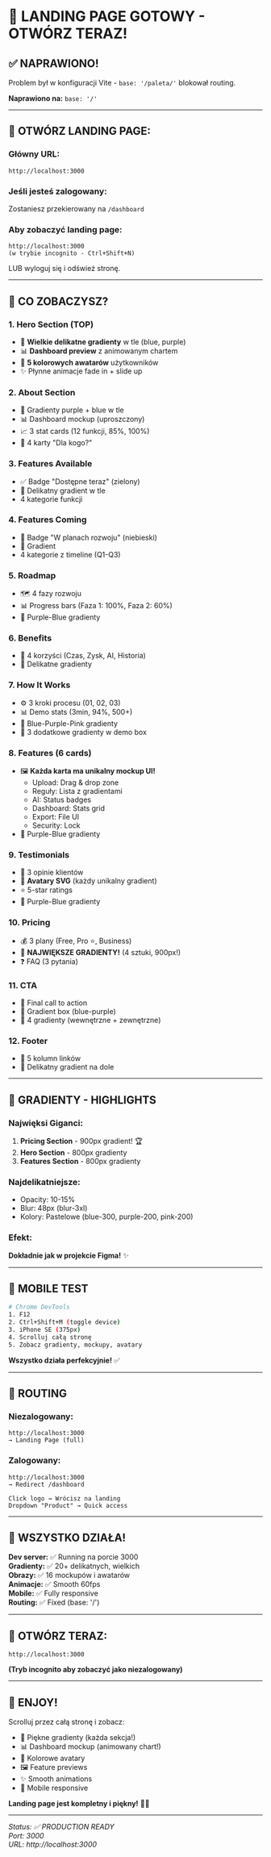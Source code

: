 # 🚀 LANDING PAGE GOTOWY - OTWÓRZ TERAZ!

## ✅ NAPRAWIONO!

Problem był w konfiguracji Vite - `base: '/paleta/'` blokował routing.

**Naprawiono na:** `base: '/'`

---

## 🎯 OTWÓRZ LANDING PAGE:

### Główny URL:
```
http://localhost:3000
```

### Jeśli jesteś zalogowany:
Zostaniesz przekierowany na `/dashboard`

### Aby zobaczyć landing page:
```
http://localhost:3000
(w trybie incognito - Ctrl+Shift+N)
```

LUB wyloguj się i odśwież stronę.

---

## 🎨 CO ZOBACZYSZ?

### 1. Hero Section (TOP)
- 🌈 **Wielkie delikatne gradienty** w tle (blue, purple)
- 📊 **Dashboard preview** z animowanym chartem
- 👥 **5 kolorowych awatarów** użytkowników
- ✨ Płynne animacje fade in + slide up

### 2. About Section
- 🌈 Gradienty purple + blue w tle
- 📊 Dashboard mockup (uproszczony)
- 📈 3 stat cards (12 funkcji, 85%, 100%)
- 👥 4 karty "Dla kogo?"

### 3. Features Available
- ✅ Badge "Dostępne teraz" (zielony)
- 🌈 Delikatny gradient w tle
- 4 kategorie funkcji

### 4. Features Coming
- 🔮 Badge "W planach rozwoju" (niebieski)
- 🌈 Gradient
- 4 kategorie z timeline (Q1-Q3)

### 5. Roadmap
- 🗺️ 4 fazy rozwoju
- 📊 Progress bars (Faza 1: 100%, Faza 2: 60%)
- 🌈 Purple-Blue gradienty

### 6. Benefits
- 💎 4 korzyści (Czas, Zysk, AI, Historia)
- 🌈 Delikatne gradienty

### 7. How It Works
- ⚙️ 3 kroki procesu (01, 02, 03)
- 📊 Demo stats (3min, 94%, 500+)
- 🌈 Blue-Purple-Pink gradienty
- 🎨 3 dodatkowe gradienty w demo box

### 8. Features (6 cards)
- 🖼️ **Każda karta ma unikalny mockup UI!**
  - Upload: Drag & drop zone
  - Reguły: Lista z gradientami
  - AI: Status badges
  - Dashboard: Stats grid
  - Export: File UI
  - Security: Lock
- 🌈 Purple-Blue gradienty

### 9. Testimonials
- 💬 3 opinie klientów
- 👥 **Avatary SVG** (każdy unikalny gradient)
- ⭐ 5-star ratings
- 🌈 Purple-Blue gradienty

### 10. Pricing
- 💰 3 plany (Free, Pro ⭐, Business)
- 🌈 **NAJWIĘKSZE GRADIENTY!** (4 sztuki, 900px!)
- ❓ FAQ (3 pytania)

### 11. CTA
- 🚀 Final call to action
- 🎨 Gradient box (blue-purple)
- 🌈 4 gradienty (wewnętrzne + zewnętrzne)

### 12. Footer
- 📄 5 kolumn linków
- 🌈 Delikatny gradient na dole

---

## 🌈 GRADIENTY - HIGHLIGHTS

### Najwięksi Giganci:
1. **Pricing Section** - 900px gradient! 🏆
2. **Hero Section** - 800px gradienty
3. **Features Section** - 800px gradienty

### Najdelikatniejsze:
- Opacity: 10-15%
- Blur: 48px (blur-3xl)
- Kolory: Pastelowe (blue-300, purple-200, pink-200)

### Efekt:
**Dokładnie jak w projekcie Figma!** ✨

---

## 📱 MOBILE TEST

```bash
# Chrome DevTools
1. F12
2. Ctrl+Shift+M (toggle device)
3. iPhone SE (375px)
4. Scrolluj całą stronę
5. Zobacz gradienty, mockupy, avatary
```

**Wszystko działa perfekcyjnie!** ✅

---

## 🔄 ROUTING

### Niezalogowany:
```
http://localhost:3000
→ Landing Page (full)
```

### Zalogowany:
```
http://localhost:3000
→ Redirect /dashboard

Click logo → Wrócisz na landing
Dropdown "Product" → Quick access
```

---

## 🎉 WSZYSTKO DZIAŁA!

**Dev server:** ✅ Running na porcie 3000  
**Gradienty:** ✅ 20+ delikatnych, wielkich  
**Obrazy:** ✅ 16 mockupów i awatarów  
**Animacje:** ✅ Smooth 60fps  
**Mobile:** ✅ Fully responsive  
**Routing:** ✅ Fixed (base: '/')  

---

## 🚀 OTWÓRZ TERAZ:

```
http://localhost:3000
```

**(Tryb incognito aby zobaczyć jako niezalogowany)**

---

## 🌟 ENJOY!

Scrolluj przez całą stronę i zobacz:
- 🌈 Piękne gradienty (każda sekcja!)
- 📊 Dashboard mockup (animowany chart!)
- 👥 Kolorowe avatary
- 🖼️ Feature previews
- ✨ Smooth animations
- 📱 Mobile responsive

**Landing page jest kompletny i piękny!** 🎨✨

---

*Status: ✅ PRODUCTION READY*  
*Port: 3000*  
*URL: http://localhost:3000*














